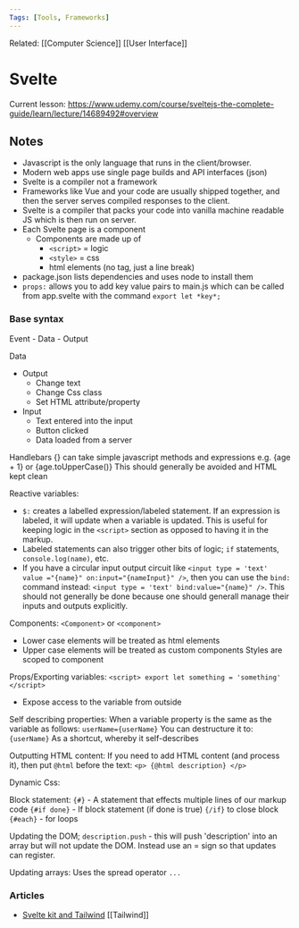 ```yaml
---
Tags: [Tools, Frameworks]
---
```

Related: [[Computer Science]] [[User Interface]] 

# Svelte
Current lesson: https://www.udemy.com/course/sveltejs-the-complete-guide/learn/lecture/14689492#overview
 
## Notes
- Javascript is the only language that runs in the client/browser. 
- Modern web apps use single page builds and API interfaces (json)
- Svelte is a compiler not a framework
- Frameworks like Vue and your code are usually shipped together, and then the server serves compiled responses to the client. 
- Svelte is a compiler that packs your code into vanilla machine readable JS which is then run on server.
- Each Svelte page is a component
	- Components are made up of 
		- `<script>` = logic
		- `<style>` = css
		- html elements (no tag, just a line break)
- package.json lists dependencies and uses node to install them
- `props:` allows you to add key value pairs to main.js which can be called from app.svelte with the command `export let *key*;`

### Base syntax
Event - Data - Output

Data
- Output
	- Change text 
	- Change Css class
	- Set HTML attribute/property
- Input
	- Text entered into the input
	- Button clicked
	- Data loaded from a server
	
Handlebars {} can take simple javascript methods and expressions
e.g. {age + 1} or {age.toUpperCase()}
This should generally be avoided and HTML kept clean

Reactive variables:
- `$:` creates a labelled expression/labeled statement. If an expression is labeled, it will update when a variable is updated. This is useful for keeping logic in the `<script>` section as opposed to having it in the markup. 
- Labeled statements can also trigger other bits of logic; `if` statements, `console.log(name)`, etc.
- If you have a circular input output circuit like `<input type = 'text' value ="{name}" on:input="{nameInput}" />`, then you can use the `bind:` command instead: `<input type = 'text' bind:value="{name}" />`. This should not generally be done because one should generall manage their inputs and outputs explicitly.

Components:
`<Component>` or `<component>`
- Lower case elements will be treated as html elements
- Upper case elements will be treated as custom components
Styles are scoped to component

Props/Exporting variables:
`<script>
export let something = 'something'
</script>`
- Expose access to the variable from outside

Self describing properties:
When a variable property is the same as the variable as follows:
`userName={userName}`
You can destructure it to:
`{userName}` 
As a shortcut, whereby it self-describes


Outputting HTML content:
If you need to add HTML content (and process it), then put `@html` before the text:
`<p> {@html description} </p>`

Dynamic Css:

Block statement:
`{#}` - A statement that effects multiple lines of our markup code
`{#if done}` - If block statement (if done is true) `{/if}` to close block
`{#each}` - for loops

Updating the DOM;
`description.push` - this will push 'description' into an array but will not update the DOM. Instead use an = sign so that updates can register. 

Updating arrays:
Uses the spread operator `...`
	
### Articles
- [Svelte kit and Tailwind](https://levelup.gitconnected.com/how-to-use-svelte-kit-with-tailwind-css-jit-just-in-time-compilation-bc04c0c9ec17) [[Tailwind]]
